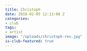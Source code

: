 ```yaml
---
title: Christoph
date: 2018-02-05 12:13:00 Z
categories:
- club
tags:
- artist
image: "/uploads/christoph-rev.jpg"
is-club-featured: true
---
```


